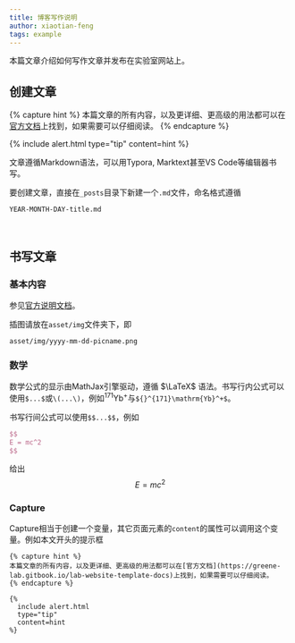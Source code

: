 ```yaml
---
title: 博客写作说明
author: xiaotian-feng
tags: example
---
```


<!-- excerpt start -->
本篇文章介绍如何写作文章并发布在实验室网站上。
<!-- excerpt end -->

## 创建文章

{% capture hint %}
本篇文章的所有内容，以及更详细、更高级的用法都可以在[官方文档](https://greene-lab.gitbook.io/lab-website-template-docs)上找到，如果需要可以仔细阅读。
{% endcapture %}

{%
  include alert.html
  type="tip"
  content=hint
%}

文章遵循Markdown语法，可以用Typora, Marktext甚至VS Code等编辑器书写。

要创建文章，直接在`_posts`目录下新建一个`.md`文件，命名格式遵循

```
YEAR-MONTH-DAY-title.md
```

<br/>

## 书写文章

### 基本内容

参见[官方说明文档](https://greene-lab.gitbook.io/lab-website-template-docs/basics/write-basic-content)。

插图请放在`asset/img`文件夹下，即

```
asset/img/yyyy-mm-dd-picname.png
```

### 数学

数学公式的显示由MathJax引擎驱动，遵循 $\LaTeX$ 语法。书写行内公式可以使用`$...$`或`\(...\)`，例如${}^{171}\mathrm{Yb}^+$与`${}^{171}\mathrm{Yb}^+$`。

书写行间公式可以使用`$$...$$`，例如

```latex
$$
E = mc^2
$$
```

给出
$$
E=mc^2
$$

### Capture

Capture相当于创建一个变量，其它页面元素的`content`的属性可以调用这个变量。例如本文开头的提示框

```
{% capture hint %}
本篇文章的所有内容，以及更详细、更高级的用法都可以在[官方文档](https://greene-lab.gitbook.io/lab-website-template-docs)上找到，如果需要可以仔细阅读。
{% endcapture %}

{%
  include alert.html
  type="tip"
  content=hint
%}
```

